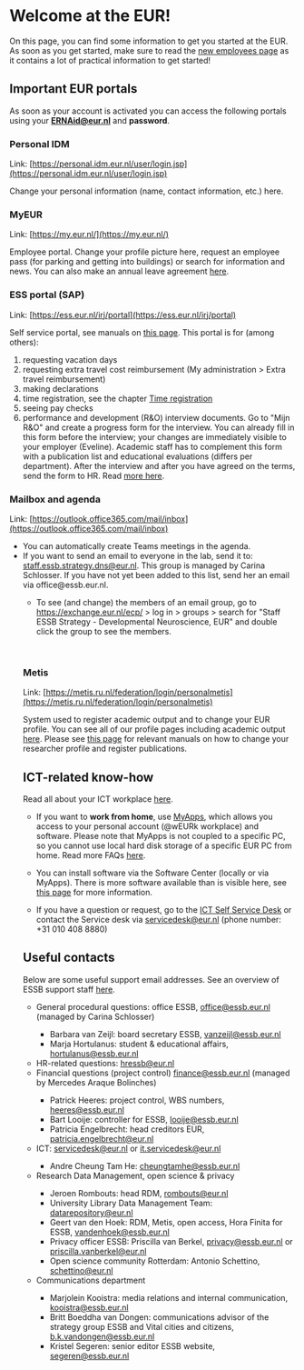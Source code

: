 # Welcome at the EUR!

On this page, you can find some information to get you started at the EUR. As soon as you get started, make sure to read the [new employees page](https://my.eur.nl/en/eur-employee/hr/your-employment/welcome-eur) as it contains a lot of practical information to get started!

## Important EUR portals

As soon as your account is activated you can access the following portals using your **ERNAid@eur.nl** and **password**.



### Personal IDM

Link: [https://personal.idm.eur.nl/user/login.jsp](https://personal.idm.eur.nl/user/login.jsp)

Change your personal information (name, contact information, etc.) here.



### MyEUR

Link: [https://my.eur.nl/](https://my.eur.nl/)

Employee portal. Change your profile picture here, request an employee pass (for parking and getting into buildings) or search for information and news. You can also make an annual leave agreement [here](https://my.eur.nl/en/eur-employee/hr/terms-employment/leave-absence/normal-leave/annual-agreement-regarding-leave-academic-staff).



### ESS portal (SAP)

Link: [https://ess.eur.nl/irj/portal](https://ess.eur.nl/irj/portal)

Self service portal, see manuals on [this page](https://my.eur.nl/en/eur-employee/hr/self-service-and-hr-contacts/employee-self-service-portal-ess). This portal is for (among others):

1. requesting vacation days
2. requesting extra travel cost reimbursement (My administration > Extra travel reimbursement)
3. making declarations
4. time registration, see the chapter [Time registration](time-registration.md)
5. seeing pay checks
6. performance and development (R&O) interview documents. Go to "Mijn R&O" and create a progress form for the interview. You can already fill in this form before the interview; your changes are immediately visible to your employer (Eveline). Academic staff has to complement this form with a publication list and educational evaluations (differs per department). After the interview and after you have agreed on the terms, send the form to HR. Read [more here](https://my.eur.nl/en/eur-employee/hr/career-and-development/performance-development).



### Mailbox and agenda

Link: [https://outlook.office365.com/mail/inbox](https://outlook.office365.com/mail/inbox)

<ul><li>You can automatically create Teams meetings in the agenda.</li>
    <li>If you want to send an email to everyone in the lab, send it to: <a href=staff.essb.strategy.dns@eur.nl>staff.essb.strategy.dns@eur.nl</a>. This group is managed by Carina Schlosser. If you have not yet been added to this list, send her an email via office@essb.eur.nl. </li> 
    <ul> <li>To see (and change) the members of an email group, go to <a href=https://exchange.eur.nl/ecp/>https://exchange.eur.nl/ecp/</a> > log in > groups > search for "Staff ESSB Strategy - Developmental Neuroscience, EUR" and double click the group to see the members.</li></ul>


​    

   

### Metis

Link: [https://metis.ru.nl/federation/login/personalmetis](https://metis.ru.nl/federation/login/personalmetis)

System used to register academic output and to change your EUR profile. You can see all of our profile pages including academic output [here](https://www.eur.nl/essb/people?f%5B0%5D=department%3AErasmus%20School%20of%20Social%20and%20Behavioural%20Sciences/%20Developmental%20Neuroscience%20in%20Society). Please see [this page](https://my.eur.nl/en/eur-employee/research/research-services/publishing/register-and-upload-your-publication) for relevant manuals on how to change your researcher profile and register publications.



 

## ICT-related know-how

Read all about your ICT workplace [here](https://my.eur.nl/en/eur-employee/work-support/ict-workplace). 

- If you want to **work from home**, use [MyApps](https://my.eur.nl/en/eur-employee/services/working-flex-workspace-or-home), which allows you access to your personal account (@wEURk workplace) and software. Please note that MyApps is not coupled to a specific PC, so you cannot use local hard disk storage of a specific EUR PC from home. Read more FAQs [here](https://my.eur.nl/en/eur-employee/work-support/ict-workplace/faq-myapps).
- You can install software via the Software Center (locally or via MyApps). There is more software available than is visible here, see [this page](https://my.eur.nl/en/eur-employee/work-support/ict-workplace/client-software-center-application-request) for more information.

- If you have a question or request, go to the [ICT Self Service Desk](https://eur.topdesk.net/tas/public/ssp/)  or contact the Service desk via [servicedesk@eur.nl](mailto:servicedesk@eur.nl) (phone number: +31 010 408 8880)

 

## Useful contacts

Below are some useful support email addresses. See an overview of ESSB support staff [here](https://my.eur.nl/en/essb-employee/contact/team-overview-support-staff-essb).

<ul><li> General procedural questions: office ESSB, <a href=office@essb.eur.nl>office@essb.eur.nl</a> (managed by Carina Schlosser)</li>
    <ul>
        <li>Barbara van Zeijl: board secretary ESSB, <a href=vanzeijl@essb.eur.nl>vanzeijl@essb.eur.nl</a></li>
        <li>Marja Hortulanus: student & educational affairs, <a href=hortulanus@essb.eur.nl>hortulanus@essb.eur.nl</a></li>
    </ul>
    <li>HR-related questions: <a href=hressb@eur.nl>hressb@eur.nl</a></li>
    <li>Financial questions (project control) <a href=finance@essb.eur.nl>finance@essb.eur.nl</a> (managed by Mercedes Araque Bolinches)</li>
    <ul>
        <li>Patrick Heeres: project control, WBS numbers, <a href=heeres@essb.eur.nl>heeres@essb.eur.nl</a></li>
        <li>Bart Looije: controller for ESSB, <a href=looije@essb.eur.nl>looije@essb.eur.nl</a></li>
        <li>Patricia Engelbrecht: head creditors EUR, <a href=patricia.engelbrecht@eur.nl>patricia.engelbrecht@eur.nl</a></li>
    </ul>
    <li>ICT: <a href=servicedesk@eur.nl>servicedesk@eur.nl</a> or <a href=it.servicedesk@eur.nl>it.servicedesk@eur.nl</a></li>
    <ul>
        <li>Andre Cheung Tam He: <a href=cheungtamhe@essb.eur.nl>cheungtamhe@essb.eur.nl</a></li>
    </ul>
    <li>Research Data Management, open science & privacy</li>
    <ul>
        <li>Jeroen Rombouts: head RDM, <a href=rombouts@eur.nl>rombouts@eur.nl</a></li>
        <li>University Library Data Management Team: <a href=datarepository@eur.nl>datarepository@eur.nl</a></li>
        <li>Geert van den Hoek: RDM, Metis, open access, Hora Finita for ESSB, <a href=vandenhoek@essb.eur.nl>vandenhoek@essb.eur.nl</a></li>
        <li>Privacy officer ESSB: Priscilla van Berkel, <a href=privacy@essb.eur.nl>privacy@essb.eur.nl</a> or <a href=priscilla.vanberkel@eur.nl>priscilla.vanberkel@eur.nl</a></li>
        <li>Open science community Rotterdam: Antonio Schettino, <a href=schettino@eur.nl>schettino@eur.nl</a></li>
    </ul>
    <li>Communications department</li>
    <ul>
        <li>Marjolein Kooistra: media relations and internal communication, <a href=kooistra@essb.eur.nl>kooistra@essb.eur.nl</a></li>
        <li>Britt Boeddha van Dongen: communications advisor of the strategy group ESSB and Vital cities and citizens, <a href=b.k.vandongen@essb.eur.nl>b.k.vandongen@essb.eur.nl</a></li>
        <li>Kristel Segeren: senior editor ESSB website, <a href=segeren@essb.eur.nl>segeren@essb.eur.nl</a></li>
    </ul>
</ul>




